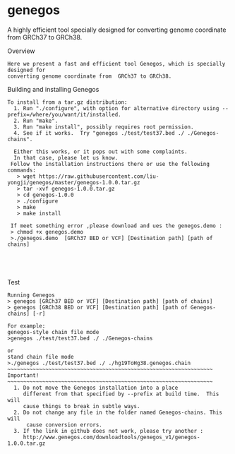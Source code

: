 # genegos
A highly efficient tool specially designed for converting genome coordinate from GRCh37 to GRCh38.

Overview
~~~~~~~~~~~~~~~~~~~~~~~~~~~~~~~~~~~~~~~~~~~~~~~~~~~~~~~~~~~~~~~~~~~~
Here we present a fast and efficient tool Genegos, which is specially designed for 
converting genome coordinate from  GRCh37 to GRCh38.
~~~~~~~~~~~~~~~~~~~~~~~~~~~~~~~~~~~~~~~~~~~~~~~~~~~~~~~~~~~~~~~~~~~~~~~
Building and installing Genegos
~~~~~~~~~~~~~~~~~~~~~~~~~~~~~~~~~~~~~~~~~~~~~~~~~~~~~~~~~~~~~~~~~~~~~~
To install from a tar.gz distribution:
  1. Run "./configure", with option for alternative directory using --prefix=/where/you/want/it/installed.
  2. Run "make".
  3. Run "make install", possibly requires root permission.
  4. See if it works.  Try "genegos ./test/test37.bed ./ ./Genegos-chains".  

  Either this works, or it pops out with some complaints.  
  In that case, please let us know.  
 Follow the installation instructions there or use the following commands:
   > wget https://raw.githubusercontent.com/liu-yongji/genegos/master/genegos-1.0.0.tar.gz
   > tar -xvf genegos-1.0.0.tar.gz
   > cd genegos-1.0.0
   > ./configure
   > make
   > make install
   
 If meet something error ,please download and ues the genegos.demo :
 > chmod +x genegos.demo
 >./genegos.demo  [GRCh37 BED or VCF] [Destination path] [path of chains]
 
 
 
   
~~~~~~~~~~~~~~~~~~~~~~~~~~~~~~~~~~~~~~~~~~~~~~~~~~~~~~~~~~~~~~~~~~~~~~~~~~~~~~   
Test
~~~~~~~~~~~~~~~~~~~~~~~~~~~~~~~~~~~~~~~~~~~~~~~~~~~~~~~~~~~~~~~~~~~~~~~~~~~~~~
Running Genegos
> genegos [GRCh37 BED or VCF] [Destination path] [path of chains]
> genegos [GRCh38 BED or VCF] [Destination path] [path of Genegos-chains] [-r]

For example: 
genegos-style chain file mode
>genegos ./test/test37.bed ./ ./Genegos-chains

or 
stand chain file mode
>./genegos ./test/test37.bed ./ ./hg19ToHg38.genegos.chain
~~~~~~~~~~~~~~~~~~~~~~~~~~~~~~~~~~~~~~~~~~~~~~~~~~~~~~~~~~~~~~~~~
Important!  
~~~~~~~~~~~~~~~~~~~~~~~~~~~~~~~~~~~~~~~~~~~~~~~~~~~~~~~~~~~~~~~~~
  1. Do not move the Genegos installation into a place
     different from that specified by --prefix at build time.  This will
     cause things to break in subtle ways.
  2. Do not change any file in the folder named Genegos-chains. This will
      cause conversion errors.
  3. If the link in github does not work, please try another :
     http://www.genegos.com/downloadtools/genegos_v1/genegos-1.0.0.tar.gz
     
     

